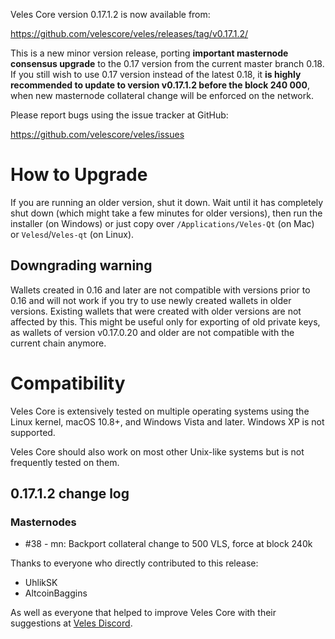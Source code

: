 Veles Core version 0.17.1.2 is now available from:

 <https://github.com/velescore/veles/releases/tag/v0.17.1.2/>

This is a new minor version release, porting **important masternode consensus
upgrade** to the 0.17 version from the current master branch 0.18. 
If you still wish to use 0.17 version instead of the latest 0.18, it **is highly 
recommended to update to version v0.17.1.2 before the block 240 000**, when new 
masternode collateral change will be enforced on the network.

Please report bugs using the issue tracker at GitHub:

  <https://github.com/velescore/veles/issues>

How to Upgrade
==============

If you are running an older version, shut it down. Wait until it has completely
shut down (which might take a few minutes for older versions), then run the
installer (on Windows) or just copy over `/Applications/Veles-Qt` (on Mac)
or `Velesd`/`Veles-qt` (on Linux).

Downgrading warning
-------------------

Wallets created in 0.16 and later are not compatible with versions prior to 0.16
and will not work if you try to use newly created wallets in older versions. Existing
wallets that were created with older versions are not affected by this. This might
be useful only for exporting of old private keys, as wallets of version v0.17.0.20
and older are not compatible with the current chain anymore.

Compatibility
==============

Veles Core is extensively tested on multiple operating systems using
the Linux kernel, macOS 10.8+, and Windows Vista and later. Windows XP is not supported.

Veles Core should also work on most other Unix-like systems but is not
frequently tested on them.

0.17.1.2 change log
------------------

### Masternodes
- #38 - mn: Backport collateral change to 500 VLS, force at block 240k


Thanks to everyone who directly contributed to this release:

- UhlikSK
- AltcoinBaggins

As well as everyone that helped to improve Veles Core with their suggestions at [Veles Discord](https://discord.gg/rXgH6Qn).
